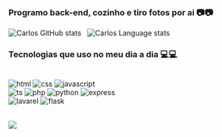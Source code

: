 ### Programo back-end, cozinho e tiro fotos por ai 📷📷

![Carlos GitHub stats](https://github-readme-stats.vercel.app/api?username=allesst1rbt&show_icons=true&hide_border=true&theme=monokai)&nbsp;&nbsp;
![Carlos Language stats](https://github-readme-stats-eight-theta.vercel.app/api/top-langs/?username=allesst1rbt&layout=compact&langs_count=8&hide_border=true&theme=monokai)
### Tecnologias que uso no meu dia a dia 💻💻

<div style="display: inline_block"><br/>
    <img aling="center" alt="html" src="https://img.shields.io/badge/HTML5-E34F26?style=for-the-badge&logo=html5&logoColor=white">
    <img aling="center" alt="css" src="https://img.shields.io/badge/CSS3-1572B6?style=for-the-badge&logo=css3&logoColor=white">
    <img aling="center" alt="javascript" src="https://img.shields.io/badge/JavaScript-323330?style=for-the-badge&logo=javascript&logoColor=F7DF1E"></br>
    <img aling="center" alt="ts" src="https://img.shields.io/badge/TypeScript-007ACC?style=for-the-badge&logo=typescript&logoColor=white">
    <img aling="center" alt="php" src="https://img.shields.io/badge/PHP-777BB4?style=for-the-badge&logo=php&logoColor=white">
    <img aling="center" alt="python" src="https://img.shields.io/badge/Python-14354C?style=for-the-badge&logo=python&logoColor=white">
    <img aling="center" alt="express" src="https://img.shields.io/badge/Express.js-404D59?style=for-the-badge"></br>
    <img aling="center" alt="lavarel" src="https://img.shields.io/badge/Laravel-FF2D20?style=for-the-badge&logo=laravel&logoColor=white">
    <img aling="center" alt="flask" src="https://img.shields.io/badge/Flask-000000?style=for-the-badge&logo=flask&logoColor=whitee"></br>

</div>
</br>

![](https://github-profile-summary-cards.vercel.app/api/cards/profile-details?username=paulovictormourao&theme=monokai)

